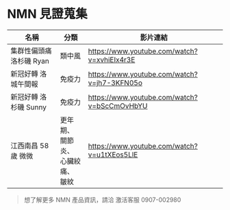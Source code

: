 # NMN 見證蒐集


| 名稱 | 分類 | 影片連結 |
| --- | --- | --- |
| 集群性偏頭痛 洛杉磯 Ryan | 類中風 | https://www.youtube.com/watch?v=xvhiEIx4r3E |
| 新冠好轉 洛城午間報 | 免疫力 | https://www.youtube.com/watch?v=jh7-3KFN05o |
| 新冠好轉 洛杉磯 Sunny | 免疫力 | https://www.youtube.com/watch?v=bScCmOvHbYU |
| 江西南昌 58歲 微微 | 更年期、<br>關節炎、<br>心臟絞痛、<br>皺紋 | https://www.youtube.com/watch?v=u1tXEos5LlE |


> 想了解更多 NMN 產品資訊，請洽 激活客服 0907-002980
